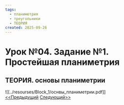 ```yaml
---
tags:
  - планиметрия
  - треугольники
  - ТЕОРИЯ
created: 2025-09-26
---
```

# Урок №04. Задание №1. Простейшая планиметрия
## ТЕОРИЯ. основы планиметрии
![[../resourses/Block_1/оснвы_планиметрии.pdf]]  
[<<Предыдущий](<Lesson 3>) [Следующий>>](<Lesson 5>)